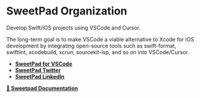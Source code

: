 # SweetPad Organization

Develop Swift/iOS projects using VSCode and Cursor.

The long-term goal is to make VSCode a viable alternative to Xcode for iOS development by integrating open-source tools such as swift-format, swiftlint, xcodebuild, xcrun, sourcekit-lsp, and so on into VSCode/Cursor.

 - **[SweetPad for VSCode](https://github.com/sweetpad-dev/sweetpad)**
 - **[SweetPad Twitter](https://twitter.com/sweetpad_dev)**
 - **[SweetPad LinkedIn](https://www.linkedin.com/company/106881369/)**

**[🍭 Sweetpad Documentation](https://www.linkedin.com/company/106881369/)**
